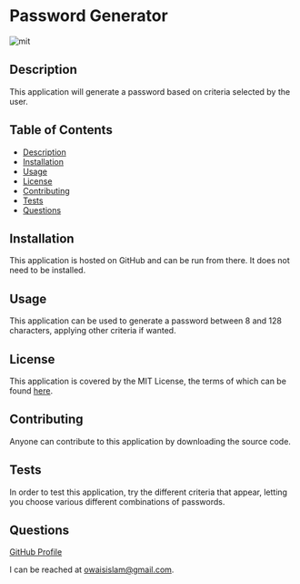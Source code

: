 # Password Generator

![mit](https://img.shields.io/badge/license-MIT%20License-red)
    
## Description
This application will generate a password based on criteria selected by the user.
## Table of Contents
* [Description](#description)
* [Installation](#installation)
* [Usage](#usage)
* [License](#license)
* [Contributing](#contributing)
* [Tests](#tests)
* [Questions](#questions)
## Installation
This application is hosted on GitHub and can be run from there. It does not need to be installed.
## Usage
This application can be used to generate a password between 8 and 128 characters, applying other criteria if wanted.
## License

This application is covered by the MIT License, the terms of which can be found [here](https://opensource.org/licenses/MIT).
    
## Contributing
Anyone can contribute to this application by downloading the source code.
## Tests
In order to test this application, try the different criteria that appear, letting you choose various different combinations of passwords.
## Questions
[GitHub Profile](https://github.com/mcgeevee/)  

I can be reached at owaisislam@gmail.com.
